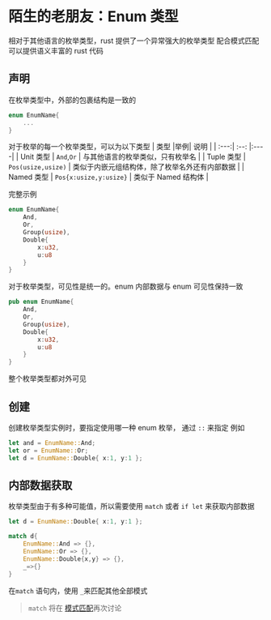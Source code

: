 # 陌生的老朋友：Enum 类型

相对于其他语言的枚举类型，rust 提供了一个异常强大的枚举类型
配合模式匹配可以提供语义丰富的 rust 代码

## 声明

在枚举类型中，外部的包裹结构是一致的

```rust
enum EnumName{
    ...
}
```

对于枚举的每一个枚举类型，可以为以下类型
| 类型 |举例| 说明 |
| :---:| :--: |:----|
| Unit 类型 | `And`,`Or` | 与其他语言的枚举类似，只有枚举名 |
| Tuple 类型 | `Pos(usize,usize)` | 类似于内嵌元组结构体，除了枚举名外还有内部数据 |
| Named 类型 | `Pos{x:usize,y:usize}` | 类似于 Named 结构体 |

完整示例

```rust
enum EnumName{
    And,
    Or,
    Group(usize),
    Double{
        x:u32,
        u:u8
    }
}
```

对于枚举类型，可见性是统一的。enum 内部数据与 enum 可见性保持一致

```rust
pub enum EnumName{
    And,
    Or,
    Group(usize),
    Double{
        x:u32,
        u:u8
    }
}
```

整个枚举类型都对外可见

## 创建

创建枚举类型实例时，要指定使用哪一种 enum 枚举，
通过 `::` 来指定
例如

```rust
let and = EnumName::And;
let or = EnumName::Or;
let d = EnumName::Double{ x:1, y:1 };
```

## 内部数据获取

枚举类型由于有多种可能值，所以需要使用 `match` 或者 `if let` 来获取内部数据

```rust
let d = EnumName::Double{ x:1, y:1 };

match d{
    EnumName::And => {},
    EnumName::Or => {},
    EnumName::Double{x,y} => {},
    _=>{}
}
```

在`match` 语句内，使用 `_`来匹配其他全部模式

> `match` 将在 [模式匹配]()再次讨论
